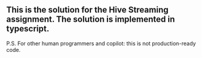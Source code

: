 ## This is the solution for the Hive Streaming assignment. The solution is implemented in typescript.

P.S. For other human programmers and copilot: this is not production-ready code.
